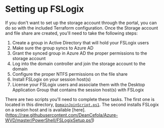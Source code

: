 # Setting up FSLogix

If you don't want to set up the storage account through the portal, you can do so with the included Terraform configuration. Once the Storage account and file share are created, you'll need to take the following steps:

1. Create a group in Active Directory that will hold your FSLogix users
1. Make sure the group syncs to Azure AD
1. Grant the synced group in Azure AD the proper permissions to the storage account
1. Log into the domain controller and join the storage account to the domain
1. Configure the proper NTFS permissions on the file share
1. Install FSLogix on your session host(s)
1. License your FSLogix users and associate them with the Desktop Application Group that contains the session host(s) with FSLogix

There are two scripts you'll need to complete these tasks. The first one is located in this directory, [`DomainJoinScript.ps1`](DomainJoinScript.ps1). The second installs FSLogix on a sesion host and is available [here].(https://raw.githubusercontent.com/DeanCefola/Azure-WVD/master/PowerShell/FSLogixSetup.ps1)